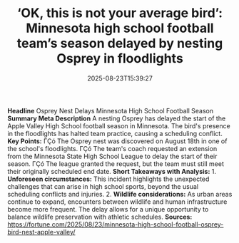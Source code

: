 ﻿---
title: "‘OK, this is not your average bird’: Minnesota high school football team’s season delayed by nesting Osprey in floodlights"
date: "2025-08-23T15:39:27"
category: "Markets"
summary: ""
slug: "ok this is not your average bird minnesota high school footb"
source_urls:
  - "https://fortune.com/2025/08/23/minnesota-high-school-football-osprey-bird-nest-apple-valley/"
seo:
  title: "‘OK, this is not your average bird’: Minnesota high school football team’s season delayed by nesting Osprey in floodlights | Hash n Hedge"
  description: ""
  keywords: ["news", "markets", "brief"]
---
**Headline** Osprey Nest Delays Minnesota High School Football Season  **Summary Meta Description** A nesting Osprey has delayed the start of the Apple Valley High School football season in Minnesota. The bird's presence in the floodlights has halted team practice, causing a scheduling conflict.  **Key Points:**  ΓÇó The Osprey nest was discovered on August 18th in one of the school's floodlights. ΓÇó The team's coach requested an extension from the Minnesota State High School League to delay the start of their season. ΓÇó The league granted the request, but the team must still meet their originally scheduled end date.  **Short Takeaways with Analysis:**  1. **Unforeseen circumstances:** This incident highlights the unexpected challenges that can arise in high school sports, beyond the usual scheduling conflicts and injuries. 2. **Wildlife considerations:** As urban areas continue to expand, encounters between wildlife and human infrastructure become more frequent. The delay allows for a unique opportunity to balance wildlife preservation with athletic schedules.  **Sources:** https://fortune.com/2025/08/23/minnesota-high-school-football-osprey-bird-nest-apple-valley/ 
